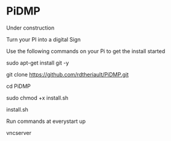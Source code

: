 # PiDMP

Under construction

Turn your PI into a digital Sign

Use the following commands on your Pi to get the install started


sudo apt-get install git -y

git clone https://github.com/rdtheriault/PiDMP.git

cd PiDMP

sudo chmod +x install.sh

install.sh


Run commands at everystart up

vncserver
